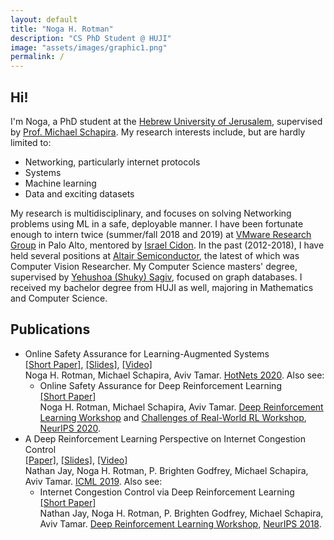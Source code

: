 ```yaml
---
layout: default
title: "Noga H. Rotman"
description: "CS PhD Student @ HUJI"
image: "assets/images/graphic1.png"
permalink: /
---
```

<div id="hi" class="section-text">
     <div class="section-title">
        <h2><span>Hi!</span></h2>
    </div>
    I'm Noga, a PhD student at the <a href="http://www.cs.huji.ac.il/" target="_blank">Hebrew University of Jerusalem</a>, supervised by <a href="https://www.michaelschapira.com/" target="_blank">Prof. Michael Schapira</a>.
    My research interests include, but are hardly limited to:
    <ul class="">
        <li>Networking, particularly internet protocols</li>
        <li>Systems</li>
        <li>Machine learning</li>
        <li>Data and exciting datasets</li>
    </ul>
    My research is multidisciplinary, and focuses on solving Networking problems using ML in a safe, deployable manner.
        I have been fortunate enough to intern twice (summer/fall 2018 and 2019) at
        <a href="https://research.vmware.com/" target="_blank">VMware Research Group</a> in Palo Alto, mentored by
        <a href="https://research.vmware.com/researchers/israel-cidon" target="_blank">Israel Cidon</a>.
        In the past (2012-2018), I have held several positions at
            <a href="https://altair-semi.com/" target="_blank">Altair Semiconductor</a>,
            the latest of which was Computer Vision Researcher.
        My Computer Science masters' degree, supervised by  <a
                href="https://www.researchgate.net/scientific-contributions/7349961_Yehoshua_Sagiv" target="_blank">
            Yehushoa (Shuky) Sagiv</a>, focused on graph databases.
        I received my bachelor degree from HUJI as well, majoring in Mathematics and Computer Science.
 </div>
 <div id="publications" class="section-text">
     <div class="section-title">
        <h2><span>Publications</span></h2>
    </div>
    <ul class="fa-ul">
	<li><i class="fa-li fas fa-scroll"> </i>
	<!--<li><i class="fa-li fas fa-book-open"></i>-->
		<span class="paperName">
			Online Safety Assurance for Learning-Augmented Systems
		</span>
		<br>
		<a href="https://dl.acm.org/doi/10.1145/3422604.3425940" target="_blank">[Short Paper]</a>,
		<a href="assets/slides/OSAP_Hotnets.pdf" target="_blank">[Slides]</a>,
		<a href="https://youtu.be/a3JO5p10MHE?t=5830" target="_blank">[Video]</a>
		<br>Noga H. Rotman, Michael Schapira, Aviv Tamar.
		<a href="http://conferences.sigcomm.org/hotnets/2020/" target="_blank">HotNets 2020</a>. Also see:
		<ul class="fa-ul">
			<li><i class="fa-li fas fa-scroll"> </i>
			<span class="paperName">
				Online Safety Assurance for Deep Reinforcement Learning
			</span>
			<br><a href="https://arxiv.org/pdf/2010.03625.pdf" target="_blank">[Short Paper]</a>
			<br>Noga H. Rotman, Michael Schapira, Aviv Tamar.
			<a href="https://sites.google.com/view/deep-rl-workshop-neurips2020/" target="_blank">
				Deep Reinforcement Learning Workshop</a> and
				<a href="https://sites.google.com/view/neurips2020rwrl" target="_blank">
					Challenges of Real-World RL Workshop</a>,
				<a href="https://neurips.cc/" target="_blank">NeurIPS 2020</a>.
			</li>
		</ul>
	</li>
	<li><i class="fa-li fas fa-scroll"> </i>
		<span class="paperName">
			A Deep Reinforcement Learning Perspective on Internet Congestion Control
		</span>
		<br>
		<a href="https://arxiv.org/abs/1810.03259v3" target="_blank">[Paper]</a>,
		<a href="assets/slides/Aurora_AIWeek.pdf" target="_blank">[Slides]</a>,
		<a href="https://youtu.be/8bzHuplGI-M" target="_blank">[Video]</a>
		<br>Nathan Jay, Noga H. Rotman, P. Brighten Godfrey, Michael Schapira, Aviv Tamar.
		<a href="https://icml.cc/" target="_blank">ICML 2019</a>. Also see:
		<ul class="fa-ul">
			<li><i class="fa-li fas fa-scroll"> </i>
			<span class="paperName">
				Internet Congestion Control via Deep Reinforcement Learning
			</span>
			<br><a href="https://arxiv.org/abs/1810.03259" target="_blank">[Short Paper]</a>
			<br>Nathan Jay, Noga H. Rotman, P. Brighten Godfrey, Michael Schapira, Aviv Tamar.
			<a href="https://sites.google.com/view/deep-rl-workshop-nips-2018/home" target="_blank">Deep Reinforcement Learning Workshop</a>, <a href="https://neurips.cc/" target="_blank">NeurIPS 2018</a>.
			</li>
		</ul>
		</li>
</ul>
</div>